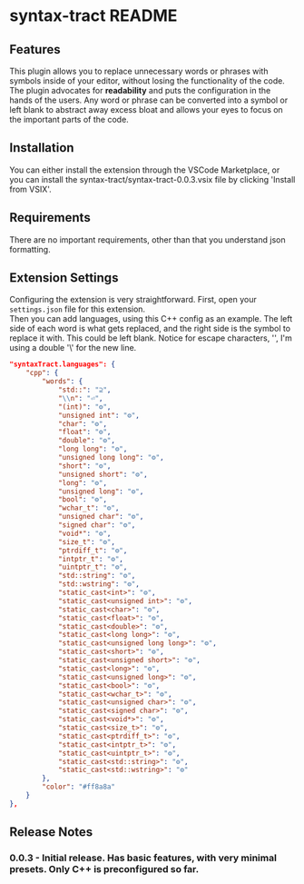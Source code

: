 # syntax-tract README

## Features

This plugin allows you to replace unnecessary words or phrases with symbols inside of your editor, without losing the functionality of the code. The plugin advocates for **readability** and puts the configuration in the hands of the users. Any word or phrase can be converted into a symbol or left blank to abstract away excess bloat and allows your eyes to focus on the important parts of the code. 

## Installation

You can either install the extension through the VSCode Marketplace, or you can install the syntax-tract/syntax-tract-0.0.3.vsix file by clicking 'Install from VSIX'.

## Requirements

There are no important requirements, other than that you understand json formatting.

## Extension Settings

Configuring the extension is very straightforward. First, open your ```settings.json``` file for this extension.  
Then you can add languages, using this C++ config as an example. The left side of each word is what gets 
replaced, and the right side is the symbol to replace it with. This could be left blank. Notice for escape 
characters, '\',  I'm using a double '\\' for the new line.  

```json
"syntaxTract.languages": {
    "cpp": {
        "words": {
            "std::": "⊇",
            "\\n": "⏎",
            "(int)": "⚙",
            "unsigned int": "⚙",
            "char": "⚙",
            "float": "⚙",
            "double": "⚙",
            "long long": "⚙",
            "unsigned long long": "⚙",
            "short": "⚙",
            "unsigned short": "⚙",
            "long": "⚙",
            "unsigned long": "⚙",
            "bool": "⚙",
            "wchar_t": "⚙",
            "unsigned char": "⚙",
            "signed char": "⚙",
            "void*": "⚙",
            "size_t": "⚙",
            "ptrdiff_t": "⚙",
            "intptr_t": "⚙",
            "uintptr_t": "⚙",
            "std::string": "⚙",
            "std::wstring": "⚙",
            "static_cast<int>": "⚙",
            "static_cast<unsigned int>": "⚙",
            "static_cast<char>": "⚙",
            "static_cast<float>": "⚙",
            "static_cast<double>": "⚙",
            "static_cast<long long>": "⚙",
            "static_cast<unsigned long long>": "⚙",
            "static_cast<short>": "⚙",
            "static_cast<unsigned short>": "⚙",
            "static_cast<long>": "⚙",
            "static_cast<unsigned long>": "⚙",
            "static_cast<bool>": "⚙",
            "static_cast<wchar_t>": "⚙",
            "static_cast<unsigned char>": "⚙",
            "static_cast<signed char>": "⚙",
            "static_cast<void*>": "⚙",
            "static_cast<size_t>": "⚙",
            "static_cast<ptrdiff_t>": "⚙",
            "static_cast<intptr_t>": "⚙",
            "static_cast<uintptr_t>": "⚙",
            "static_cast<std::string>": "⚙",
            "static_cast<std::wstring>": "⚙"
        },
        "color": "#ff8a8a"
    }
},
```

## Release Notes

### 0.0.3 - Initial release. Has basic features, with very minimal presets. Only C++ is preconfigured so far.
